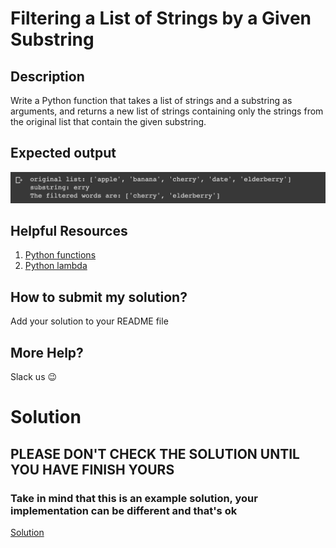# Filtering a List of Strings by a Given Substring

## Description

Write a Python function that takes a list of strings and a substring as arguments, and returns a new list of strings containing only the strings from the original list that contain the given substring.

## Expected output
![expected output](../../../assets/ch_11_expected.png)

## Helpful Resources

1. [Python functions](https://www.w3schools.com/python/python_functions.asp)
2. [Python lambda](https://www.w3schools.com/python/python_lambda.asp)

## How to submit my solution?

Add your solution to your README file

## More Help?

Slack us 😉

# Solution

## PLEASE DON'T CHECK THE SOLUTION UNTIL YOU HAVE FINISH YOURS

### Take in mind that this is an example solution, your implementation can be different and that's ok

[Solution](../sol)
